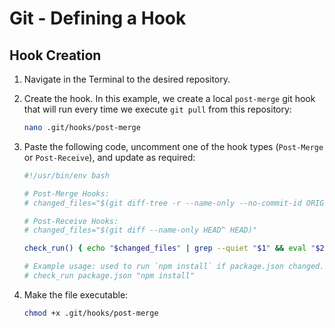 # Git - Defining a Hook

## Hook Creation

1. Navigate in the Terminal to the desired repository.

1. Create the hook. In this example, we create a local `post-merge` git hook that will run every time we execute `git pull` from this repository:

    ```bash
    nano .git/hooks/post-merge
    ```

1. Paste the following code, uncomment one of the hook types (`Post-Merge` or `Post-Receive`), and update as required:

    ```bash
    #!/usr/bin/env bash

    # Post-Merge Hooks:
    # changed_files="$(git diff-tree -r --name-only --no-commit-id ORIG_HEAD HEAD)"

    # Post-Receive Hooks:
    # changed_files="$(git diff --name-only HEAD^ HEAD)"

    check_run() { echo "$changed_files" | grep --quiet "$1" && eval "$2" }

    # Example usage: used to run `npm install` if package.json changed.
    # check_run package.json "npm install"
    ```

1. Make the file executable:

    ```bash
    chmod +x .git/hooks/post-merge
    ```
